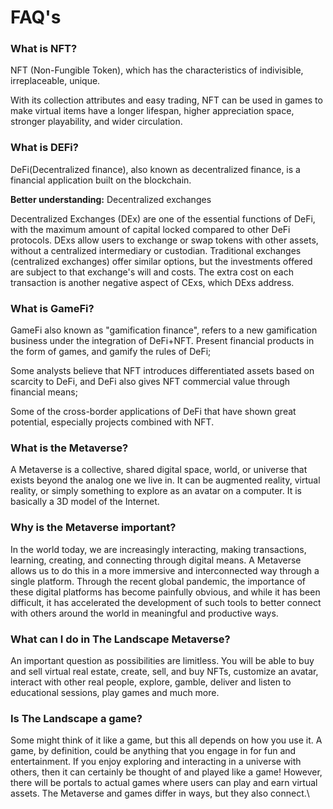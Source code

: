 # FAQ's

### What is NFT?

NFT (Non-Fungible Token), which has the characteristics of indivisible, irreplaceable, unique.

With its collection attributes and easy trading, NFT can be used in games to make virtual items have a longer lifespan, higher appreciation space, stronger playability, and wider circulation.

### What is DEFi?

DeFi(Decentralized finance), also known as decentralized finance, is a financial application built on the blockchain.

**‌‌Better understanding:** Decentralized exchanges

Decentralized Exchanges (DEx) are one of the essential functions of DeFi, with the maximum amount of capital locked compared to other DeFi protocols. DExs allow users to exchange or swap tokens with other assets, without a centralized intermediary or custodian. Traditional exchanges (centralized exchanges) offer similar options, but the investments offered are subject to that exchange's will and costs. The extra cost on each transaction is another negative aspect of CExs, which DExs address.

### What is GameFi?

GameFi also known as "gamification finance", refers to a new gamification business under the integration of DeFi+NFT. Present financial products in the form of games, and gamify the rules of DeFi;

Some analysts believe that NFT introduces differentiated assets based on scarcity to DeFi, and DeFi also gives NFT commercial value through financial means;

Some of the cross-border applications of DeFi that have shown great potential, especially projects combined with NFT.

### What is the Metaverse?

A Metaverse is a collective, shared digital space, world, or universe that exists beyond the analog one we live in. It can be augmented reality, virtual reality, or simply something to explore as an avatar on a computer. It is basically a 3D model of the Internet.

### Why is the Metaverse important?

In the world today, we are increasingly interacting, making transactions, learning, creating, and connecting through digital means. A Metaverse allows us to do this in a more immersive and interconnected way through a single platform. Through the recent global pandemic, the importance of these digital platforms has become painfully obvious, and while it has been difficult, it has accelerated the development of such tools to better connect with others around the world in meaningful and productive ways.

### What can I do in The Landscape Metaverse?

An important question as possibilities are limitless. You will be able to buy and sell virtual real estate, create, sell, and buy NFTs, customize an avatar, interact with other real people, explore, gamble, deliver and listen to educational sessions, play games and much more.

### Is The Landscape a game?

Some might think of it like a game, but this all depends on how you use it. A game, by definition, could be anything that you engage in for fun and entertainment. If you enjoy exploring and interacting in a universe with others, then it can certainly be thought of and played like a game! However, there will be portals to actual games where users can play and earn virtual assets. The Metaverse and games differ in ways, but they also connect.\
